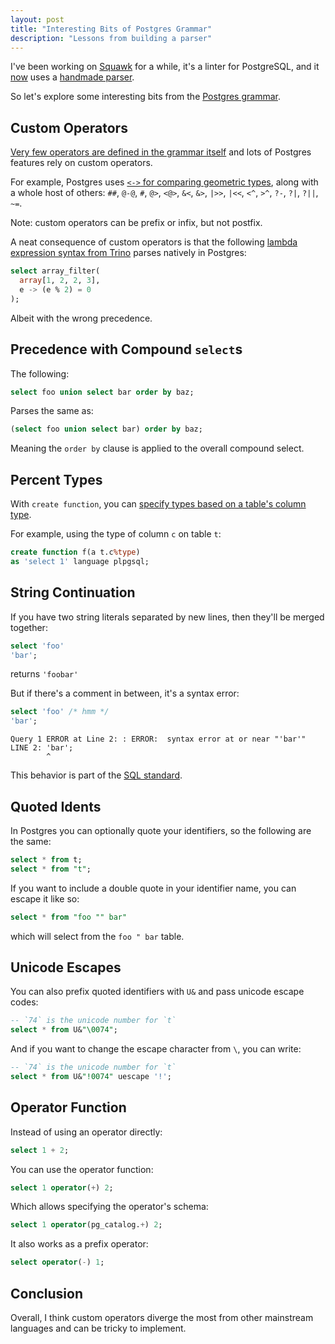 ```yaml
---
layout: post
title: "Interesting Bits of Postgres Grammar"
description: "Lessons from building a parser"
---
```


I've been working on [Squawk](https://squawkhq.com) for a while, it's a linter for PostgreSQL, and it [now](https://github.com/sbdchd/squawk/releases/tag/v2.0.0) uses a [handmade parser](https://github.com/sbdchd/squawk/blob/f68b1a81c03bbc3cc8e84bb2d2e5219ca2b610ac/crates/squawk_parser/src/grammar.rs).

So let's explore some interesting bits from the [Postgres grammar](https://github.com/postgres/postgres/blob/2f6e240d7ac930698995ac608695cb0368f504f2/src/backend/parser/gram.y).

## Custom Operators

[Very few operators are defined in the grammar itself](https://github.com/postgres/postgres/blob/5861b1f343b52ac358912707788214fb8dc981e5/src/backend/parser/gram.y#L824C1-L834C70) and lots of Postgres features rely on custom operators.

For example, Postgres uses [`<->` for comparing geometric types](https://www.postgresql.org/docs/17/functions-geometry.html), along with a whole host of others: `##`, `@-@`, `#`, `@>`, `<@>`, `&<`, `&>`, `|>>`, `|<<`, `<^`, `>^`, `?-`, `?|`, `?||`, `~=`.

Note: custom operators can be prefix or infix, but not postfix.

A neat consequence of custom operators is that the following [lambda expression syntax from Trino](https://trino.io/docs/current/functions/lambda.html) parses natively in Postgres:

```sql
select array_filter(
  array[1, 2, 2, 3],
  e -> (e % 2) = 0
);
```

Albeit with the wrong precedence.

## Precedence with Compound `select`s

The following:

```sql
select foo union select bar order by baz;
```

Parses the same as:

```sql
(select foo union select bar) order by baz;
```

Meaning the `order by` clause is applied to the overall compound select.

## Percent Types

With `create function`, you can [specify types based on a table's column type](https://www.postgresql.org/docs/17/sql-createfunction.html).

For example, using the type of column `c` on table `t`:

```sql
create function f(a t.c%type)
as 'select 1' language plpgsql;
```

## String Continuation

If you have two string literals separated by new lines, then they'll be merged together:

```sql
select 'foo'
'bar';
```

returns `'foobar'`

But if there's a comment in between, it's a syntax error:

```sql
select 'foo' /* hmm */
'bar';
```

```
Query 1 ERROR at Line 2: : ERROR:  syntax error at or near "'bar'"
LINE 2: 'bar';
        ^
```

This behavior is part of the [SQL standard](https://www.postgresql.org/docs/17/sql-syntax-lexical.html#SQL-SYNTAX-STRINGS).

## Quoted Idents

In Postgres you can optionally quote your identifiers, so the following are the same:

```sql
select * from t;
select * from "t";
```

If you want to include a double quote in your identifier name, you can escape it like so:

```sql
select * from "foo "" bar"
```

which will select from the `foo " bar` table.

## Unicode Escapes

You can also prefix quoted identifiers with `U&` and pass unicode escape codes:

```sql
-- `74` is the unicode number for `t`
select * from U&"\0074";
```

And if you want to change the escape character from `\`, you can write:

```sql
-- `74` is the unicode number for `t`
select * from U&"!0074" uescape '!';
```

## Operator Function

Instead of using an operator directly:

```sql
select 1 + 2;
```

You can use the operator function:

```sql
select 1 operator(+) 2;
```

Which allows specifying the operator's schema:

```sql
select 1 operator(pg_catalog.+) 2;
```

It also works as a prefix operator:

```sql
select operator(-) 1;
```

## Conclusion

Overall, I think custom operators diverge the most from other mainstream languages and can be tricky to implement.
